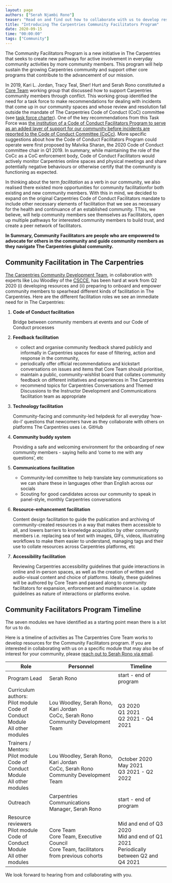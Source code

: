 ```yaml
---
layout: page
authors: ["Serah Njambi Rono"]
teaser: "Read on and find out how to collaborate with us to develop resources under this program"
title: "Introducing The Carpentries Community Facilitators Program"
date: 2020-09-15
time: "00:00:00"
tags: ["Community"]
---
```


The Community Facilitators Program is a new initiative in The Carpentries that seeks to create new pathways for active involvement in everyday community activities by more community members. This program will help sustain the growing Carpentries community and support other core programs that contribute to the advancement of our mission.

In 2019, Kari L. Jordan, Tracy Teal, Sher! Hurt and Serah Rono constituted a [Core Team](https://carpentries.org/team/) working group that discussed how to support Carpentries community members through conflict. This working group identified the need for a task force to make recommendations for dealing with incidents that come up in our community spaces and whose review and resolution fall outside the mandate of The Carpentries Code of Conduct (CoC) committee (see [task force charter](https://github.com/carpentries/task-forces/blob/master/2019/incidents-outside-cocc/2019-07-incidents-outside-cocc-charter.md)). One of the key recommendations from this Task Force was [the institution of a Code of Conduct Facilitators Program to serve as an added layer of support for our community before incidents are reported to the Code of Conduct Committee (CoCc)](https://github.com/carpentries/task-forces/blob/master/2019/incidents-outside-cocc/2019-09-19-cocc-taskforce-summary-recommendations.md#recommendation-2-volunteer-code-of-conduct-facilitators). More specific suggestions about how the Code of Conduct Facilitators Program could operate were first proposed by Malvika Sharan, the 2020 Code of Conduct committee chair in Q1 2019. In summary, while maintaining the role of the CoCc as a CoC enforcement body, Code of Conduct Facilitators would actively monitor Carpentries online spaces and physical meetings and share potentially negative behaviours or otherwise certify that the community is functioning as expected.

In thinking about the term _facilitation_ as a verb in our community, we also realised there existed more opportunities for community facilitationfor both existing and new community members. With this in mind, we decided to expand on the original Carpentries Code of Conduct Facilitators mandate to include other necessary elements of facilitation that we see as necessary for the health and continuance of an established community. TThis, we believe, will help community members see themselves as Facilitators, open up multiple pathways for interested community members to build trust, and create a peer network of facilitators.

**In Summary, Community Facilitators are people who are empowered to advocate for others in the community and guide community members as they navigate The Carpentries global community.**


## Community Facilitation in The Carpentries

[The Carpentries Community Development Team](https://carpentries.org/core-team-projects/#community-development-team), in collaboration with experts like Lou Woodley of the [CSCCE](https://cscce.org), has been hard at work from Q2 2020 (i) developing resources and (ii) preparing to onboard and empower community members to spearhead different kinds of facilitation in The Carpentries. Here are the different facilitation roles we see an immediate need for in The Carpentries:

1. **Code of Conduct facilitation**

    Bridge between community members at events and our Code of Conduct processes
    
1. **Feedback facilitation**

    - collect and organise community feedback shared publicly and informally in Carpentries spaces for ease of filtering, action and response in the community,
    - periodically offer official recommendations and kickstart conversations on issues and items that Core Team should prioritise, 
    - maintain a public, community-wishlist board that collates community feedback on different initiatives and experiences in The Carpentries
    - recommend topics for Carpentries Conversations and Themed Discussions to the Instructor Development and Communications facilitation team as appropriate
 
1. **Technology facilitation** 

    Community-facing and community-led helpdesk for all everyday ‘how-do-I’ questions that newcomers have as they collaborate with others on platforms The Carpentries uses i.e. GitHub

1. **Community buddy system** 

    Providing a safe and welcoming environment for the onboarding of new community members - saying hello and ‘come to me with any questions’, etc

1. **Communications facilitation**

    - Community-led committee to help translate key communications so we can share these in languages other than English across our socials
    - Scouting for good candidates across our community to speak in panel-style, monthly Carpentries conversations 

1. **Resource-enhancement facilitation**

    Content design facilitation to guide the publication and archiving of community-created resources in a way that makes them accessible to all, and lowers barriers to knowledge acquisition by other community members i.e. replacing sea of text with images, GIFs, videos, illustrating workflows to make them easier to understand, managing tags and their use to collate resources across Carpentries platforms, etc

1. **Accessibility facilitation**

   Reviewing Carpentries accessibility guidelines that guide interactions in online and in-person spaces, as well as the creation of written and audio-visual content and choice of platforms. Ideally, these guidelines will be authored by Core Team and passed along to community facilitators for expansion, enforcement and maintenance i.e. update guidelines as nature of interactions or platforms evolve.


## Community Facilitators Program Timeline

The seven modules we have identified as a starting point mean there is a lot for us to do.

Here is a timeline of activities as The Carpentries Core Team works to develop resources for the Community Facilitators program. If you are interested in collaborating with us on a specific module that may also be of interest for your community, please [reach out to Serah Rono via email](mailto:serah@carpentries.org?subject=Interest%20in%20co-creating%20Community%20Facilitators%20Program%20resources).

| Role                                                                               	| Personnel                                                                                           	| Timeline                                                                                            	|
|------------------------------------------------------------------------------------	|-----------------------------------------------------------------------------------------------------	|-----------------------------------------------------------------------------------------------------	|
| Program Lead                                                              	| Serah Rono                                                                                          	| start - end of program                                                                              	|
| Curriculum authors:<br>Pilot module<br>Code of Conduct Module<br>All other modules 	| <br>Lou Woodley, Serah Rono, Kari Jordan<br>CoCc, Serah Rono<br>Community Development Team     	| <br>Q3 2020<br>Q1 2021<br>Q2 2021 - Q4 2021                                                     	|
| Trainers / Mentors:<br>Pilot module<br>Code of Conduct Module<br>All other modules 	| <br>Lou Woodley, Serah Rono, Kari Jordan<br>CoCc, Serah Rono<br>Community Development Team     	| <br>October 2020<br>May 2021<br>Q3 2021 - Q2 2022                                              	|
| Outreach                                                                           	| Carpentries Communications Manager, Serah Rono                                                                  	| start - end of program                                                                              	|
| Resource reviewers<br>Pilot module<br>Code of Conduct Module<br>All other modules  	| <br>Core Team<br>Core Team, Executive Council <br>Core Team, facilitators from previous cohorts 	| <br>Mid and end of Q3 2020<br>Mid and end of Q1 2021<br>Periodically between Q2 and Q4 2021 	|


We look forward to hearing from and collaborating with you. 
